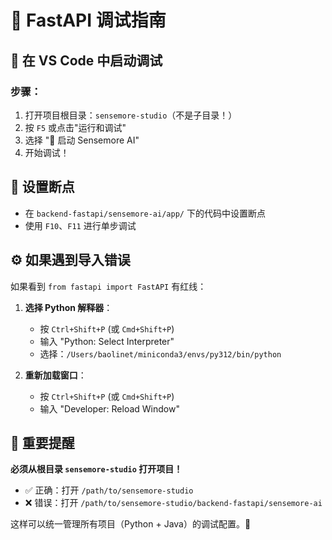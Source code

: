 # 🐛 FastAPI 调试指南

## 🚀 在 VS Code 中启动调试

### 步骤：
1. 打开项目根目录：`sensemore-studio`（不是子目录！）
2. 按 `F5` 或点击"运行和调试"
3. 选择 "🚀 启动 Sensemore AI"
4. 开始调试！

## 🎯 设置断点
- 在 `backend-fastapi/sensemore-ai/app/` 下的代码中设置断点
- 使用 `F10`、`F11` 进行单步调试

## ⚙️ 如果遇到导入错误

如果看到 `from fastapi import FastAPI` 有红线：

1. **选择 Python 解释器**：
   - 按 `Ctrl+Shift+P` (或 `Cmd+Shift+P`)
   - 输入 "Python: Select Interpreter"
   - 选择：`/Users/baolinet/miniconda3/envs/py312/bin/python`

2. **重新加载窗口**：
   - 按 `Ctrl+Shift+P` (或 `Cmd+Shift+P`)
   - 输入 "Developer: Reload Window"

## 📂 重要提醒

**必须从根目录 `sensemore-studio` 打开项目！**
- ✅ 正确：打开 `/path/to/sensemore-studio`
- ❌ 错误：打开 `/path/to/sensemore-studio/backend-fastapi/sensemore-ai`

这样可以统一管理所有项目（Python + Java）的调试配置。🎉
